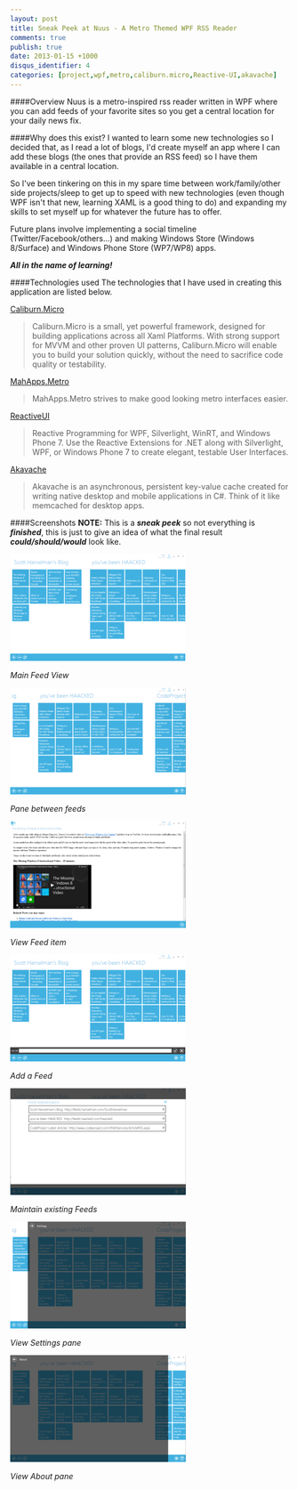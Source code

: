 ```yaml
---
layout: post
title: Sneak Peek at Nuus - A Metro Themed WPF RSS Reader
comments: true
publish: true
date: 2013-01-15 +1000
disqus_identifier: 4
categories: [project,wpf,metro,caliburn.micro,Reactive-UI,akavache]
---
```


####Overview
Nuus is a metro-inspired rss reader written in WPF where you can add feeds of your favorite sites so you get a central location for your daily news fix.

####Why does this exist?
I wanted to learn some new technologies so I decided that, as I read a lot of blogs, I'd create myself an app where I can add these blogs (the ones that provide an RSS feed) so I have them available in a central location.

So I've been tinkering on this in my spare time between work/family/other side projects/sleep to get up to speed with new technologies (even though WPF isn't that new, learning XAML is a good thing to do) and expanding my skills to set myself up for whatever the future has to offer.

Future plans involve implementing a social timeline (Twitter/Facebook/others...) and making Windows Store (Windows 8/Surface) and Windows Phone Store (WP7/WP8) apps. 

***All in the name of learning!***<!--break--> 

####Technologies used
The technologies that I have used in creating this application are listed below.

[Caliburn.Micro](http://caliburnmicro.codeplex.com/) 
> Caliburn.Micro is a small, yet powerful framework, designed for building applications across all Xaml Platforms. With strong support for MVVM and other proven UI patterns, Caliburn.Micro will enable you to build your solution quickly, without the need to sacrifice code quality or testability.

[MahApps.Metro](http://mahapps.com/MahApps.Metro/) 
> MahApps.Metro strives to make good looking metro interfaces easier.

[ReactiveUI](http://www.reactiveui.net) 
> Reactive Programming for WPF, Silverlight, WinRT, and Windows Phone 7. Use the Reactive Extensions for .NET along with Silverlight, WPF, or Windows Phone 7 to create elegant, testable User Interfaces.

[Akavache](https://github.com/github/Akavache)
> Akavache is an asynchronous, persistent key-value cache created for writing native desktop and mobile applications in C#. Think of it like memcached for desktop apps.

####Screenshots
**NOTE:** This is a ***sneak peek*** so not everything is ***finished***, this is just to give an idea of what the final result ***could/should/would*** look like.

[![](/images/2013-01-15-sneak-peek-nuus-a-wpf-metro-themed-rss-reader/mainview_small.png)](/images/2013-01-15-sneak-peek-nuus-a-wpf-metro-themed-rss-reader/mainview.png)

*Main Feed View*

[![](/images/2013-01-15-sneak-peek-nuus-a-wpf-metro-themed-rss-reader/panoramaview_small.png)](/images/2013-01-15-sneak-peek-nuus-a-wpf-metro-themed-rss-reader/panoramaview.png)

*Pane between feeds*

[![](/images/2013-01-15-sneak-peek-nuus-a-wpf-metro-themed-rss-reader/feeditemview_small.png)](/images/2013-01-15-sneak-peek-nuus-a-wpf-metro-themed-rss-reader/feeditemview.png)

*View Feed item*

[![](/images/2013-01-15-sneak-peek-nuus-a-wpf-metro-themed-rss-reader/addfeedview_small.png)](/images/2013-01-15-sneak-peek-nuus-a-wpf-metro-themed-rss-reader/addfeedview.png)

*Add a Feed*

[![](/images/2013-01-15-sneak-peek-nuus-a-wpf-metro-themed-rss-reader/feedmaintenanceview_small.png)](/images/2013-01-15-sneak-peek-nuus-a-wpf-metro-themed-rss-reader/feedmaintenanceview.png)

*Maintain existing Feeds*

[![](/images/2013-01-15-sneak-peek-nuus-a-wpf-metro-themed-rss-reader/settingsview_small.png)](/images/2013-01-15-sneak-peek-nuus-a-wpf-metro-themed-rss-reader/settingsview.png)

*View Settings pane*

[![](/images/2013-01-15-sneak-peek-nuus-a-wpf-metro-themed-rss-reader/aboutview_small.png)](/images/2013-01-15-sneak-peek-nuus-a-wpf-metro-themed-rss-reader/aboutview.png)

*View About pane*
